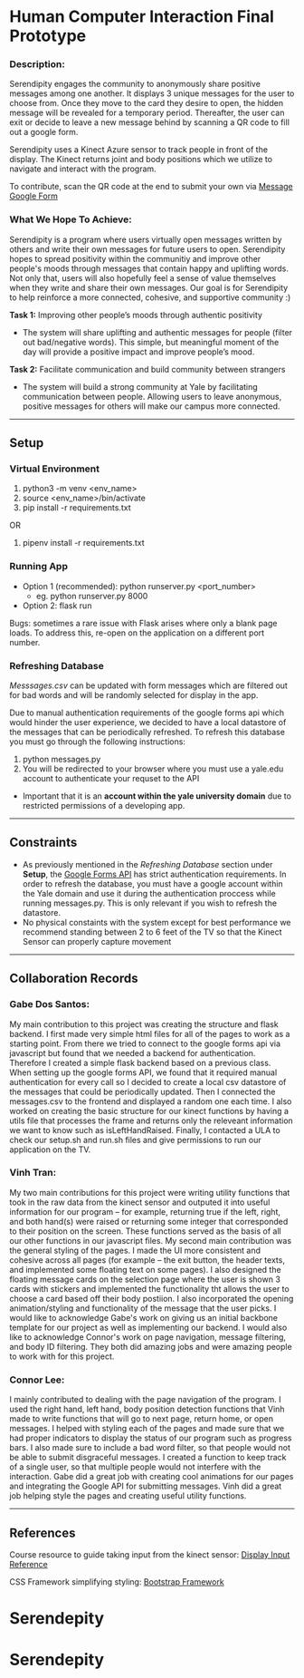 # Human Computer Interaction Final Prototype

### Description:

Serendipity engages the community to anonymously share positive messages among one another. It displays 3 unique messages for the user to choose from. Once they move to the card they desire to open, the hidden message will be revealed for a temporary period. Thereafter, the user can exit or decide to leave a new message behind by scanning a QR code to fill out a google form.

Serendipity uses a Kinect Azure sensor to track people in front of the display. The Kinect returns joint and body positions which we utilize to navigate and interact with the program. 

To contribute, scan the QR code at the end to submit your own via [Message Google Form](https://docs.google.com/forms/d/e/1FAIpQLScH_FncTkA2onxPRmCydOxVaJquJRJmsYl6Z26GNj-0JHCQaw/viewform?usp=sf_link)

### What We Hope To Achieve:

Serendipity is a program where users virtually open messages written by others and write their own messages for future users to open. Serendipity hopes to spread positivity within the communitiy and improve other people's moods through messages that contain happy and uplifting words. Not only that, users will also hopefully feel a sense of value themselves when they write and share their own messages. Our goal is for Serendipity to help reinforce a more connected, cohesive, and supportive community :)

**Task 1:** Improving other people’s moods through authentic positivity
- The system will share uplifting and authentic messages for people (filter out bad/negative words). This simple, but meaningful moment of the day will provide a positive impact and improve people’s mood.

**Task 2:** Facilitate communication and build community between strangers 
- The system will build a strong community at Yale by facilitating communication between people. Allowing users to leave anonymous, positive messages for others will make our campus more connected.

<hr>

## Setup

### Virtual Environment
1. python3 -m venv <env_name>
2. source <env_name>/bin/activate
3. pip install -r requirements.txt

OR

1. pipenv install -r requirements.txt

### Running App
- Option 1 (recommended): python runserver.py <port_number>
  - eg. python runserver.py 8000
- Option 2: flask run

Bugs: sometimes a rare issue with Flask arises where only a blank page loads. To address this, re-open on the application on a different port number.

### Refreshing Database

*Messsages.csv* can be updated with form messages which are filtered out for bad words and will be randomly selected for display in the app.

Due to manual authentication requirements of the google forms api which would hinder the user experience, we decided to have a local datastore of the messages that can be periodically refreshed. To refresh this database you must go through the following instructions:

1. python messages.py
2. You will be redirected to your browser where you must use a yale.edu account to authenticate your requset to the API
- Important that it is an **account within the yale university domain** due to restricted permissions of a developing app.

<hr>

## Constraints

- As previously mentioned in the *Refreshing Database* section under **Setup**, the [Google Forms API](https://developers.google.com/forms/api/guides/retrieve-forms-responses) has strict authentication requirements. In order to refresh the database, you must have a google account within the Yale domain and use it during the authentication proccess while running messages.py. This is only relevant if you wish to refresh the datastore.
- No physical constaints with the system except for best performance we recommend standing between 2 to 6 feet of the TV so that the Kinect Sensor can properly capture movement

<hr>

## Collaboration Records

### Gabe Dos Santos:

My main contribution to this project was creating the structure and flask backend. I first made very simple html files for all of the pages to work as a starting point. From there we tried to connect to the google forms api via javascript but found that we needed a backend for authentication. Therefore I created a simple flask backend based on a previous class. When setting up the google forms API, we found that it required manual authentication for every call so I decided to create a local csv datastore of the messages that could be periodically updated. Then I connected the messages.csv to the frontend and displayed a random one each time. I also worked on creating the basic structure for our kinect functions by having a utils file that processes the frame and returns only the releveant information we want to know such as isLeftHandRaised. Finally, I contacted a ULA to check our setup.sh and run.sh files and give permissions to run our application on the TV.

### Vinh Tran:

My two main contributions for this project were writing utility functions that took in the raw data from the kinect sensor and outputed it into useful information for our program – for example, returning true if the left, right, and both hand(s) were raised or returning some integer that corresponded to their position on the screen. These functions served as the basis of all our other functions in our javascript files. My second main contribution was the general styling of the pages. I made the UI more consistent and cohesive across all pages (for example – the exit button, the header texts, and implemented some floating text on some pages). I also designed the floating message cards on the selection page where the user is shown 3 cards with stickers and implemented the functionality tht allows the user to choose a card based off their body postiion. I also incorporated the opening animation/styling and functionality of the message that the user picks. I would like to acknowledge Gabe's work on giving us an initial backbone template for our project as well as implementing our backend. I would also like to acknowledge Connor's work on page navigation, message filtering, and body ID filtering. They both did amazing jobs and were amazing people to work with for this project.

### Connor Lee:

I mainly contributed to dealing with the page navigation of the program. I used the right hand, left hand, body position detection functions that Vinh made to write functions that will go to next page, return home, or open messages. I helped with styling each of the pages and made sure that we had proper indicators to display the status of our program such as progress bars. I also made sure to include a bad word filter, so that people would not be able to submit disgraceful messages. I created a function to keep track of a single user, so that multiple people would not interfere with the interaction. Gabe did a great job with creating cool animations for our pages and integrating the Google API for submitting messages. Vinh did a great job helping style the pages and creating useful utility functions. 

<hr>

## References

Course resource to guide taking input from the kinect sensor:
[Display Input Reference](https://cpsc484-584-hci.gitlab.io/s23/display_tutorial/)

CSS Framework simplifying styling:
[Bootstrap Framework](https://getbootstrap.com/docs/5.2/getting-started/introduction/)
# Serendepity
# Serendepity
